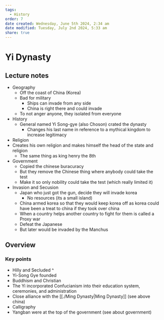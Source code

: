 ```yaml
---
tags:
  - History
order: 7
date created: Wednesday, June 5th 2024, 2:34 am
date modified: Tuesday, July 2nd 2024, 5:33 am
share: true
---
```


# Yi Dynasty

## Lecture notes

- Geography
  - Off the coast of China (Korea)
  - Bad for military
    - Ships can invade from any side
    - China is right there and could invade
  - To not anger anyone, they isolated from everyone
- History
  - General named Yi Song-gye (also Choson) crated the dynasty
    - Changes his last name in reference to a mythical kingdom to increase legitimacy
- Religion
- Creates his own religion and makes himself the head of the state and religion
  - The same thing as king henry the 8th
- Government
  - Copied the chinese buracuracy
  - But they remove the Chinese thing where anybody could take the test
  - Make it so only nobility could take the test (which really limited it)
- Invasion and Secusion
  - Japan who just got the gun, decide they will invade korea
    - No resources (its a small island)
  - China armed korea so that they would keep korea off as korea could have been a treat to china if they took over china
  - When a country helps another country to fight for them is called a Proxy war
  - Defeat the Japanese
  - But later would be invaded by the Manchus

## Overview

### Key points

- Hilly and Secluded ^
- Yi-Song Gye founded
- Buddhism and Christian
- The Yi incorporated Confucianism into their education system, ceremonies, and administration
- Close alliance with the [[./Ming Dynasty|Ming Dynasty]] (see above china)
- Calligraphy
- Yangban were at the top of the government (see about government)
